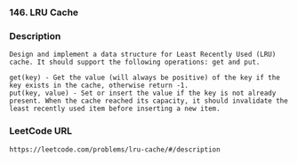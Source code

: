 ### 146. LRU Cache

### Description 
	Design and implement a data structure for Least Recently Used (LRU) cache. It should support the following operations: get and put.

	get(key) - Get the value (will always be positive) of the key if the key exists in the cache, otherwise return -1.
	put(key, value) - Set or insert the value if the key is not already present. When the cache reached its capacity, it should invalidate the least recently used item before inserting a new item.

### LeetCode URL 
	https://leetcode.com/problems/lru-cache/#/description
